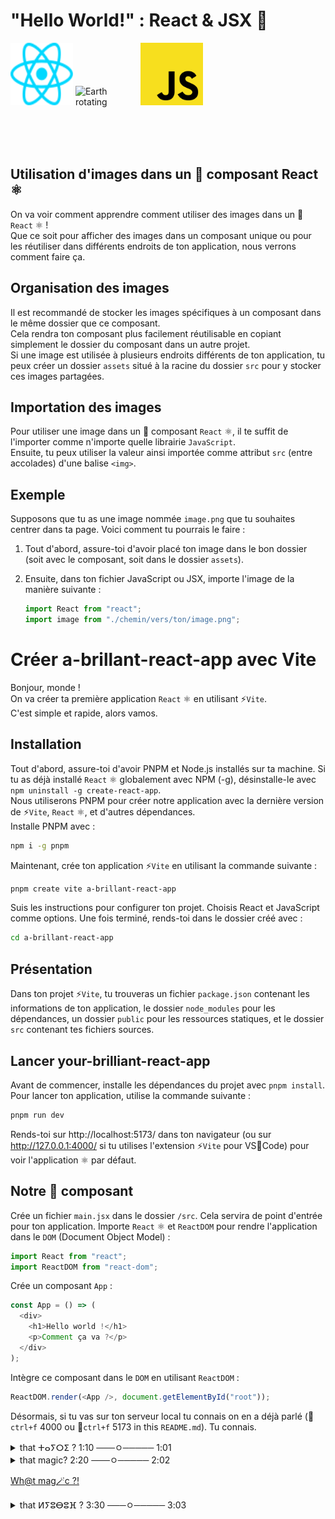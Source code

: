 # "Hello World!" : React & JSX 🧠

<div>
<img src="src/assets/react.svg" alt="React Logo" width="100" height="100" style="display: inline-block; margin: 0 auto;">
<img src="src/assets/Rotating-earth-animated-unscreened.gif" alt="Earth rotating" width="100" height="100" style="display: inline-block; margin: 0 auto;">
<img src="src/assets/Unofficial_JavaScript_logo_2.svg" alt="Javascript Logo" width="100" height="100" style="display: inline-block; margin: 0 auto;">
</div>

## Utilisation d'images dans un 🧩 composant React ⚛️

On va voir comment apprendre comment utiliser des images dans un 🧩 `React` ⚛️ ! <br>
Que ce soit pour afficher des images dans un composant unique ou pour les réutiliser dans différents endroits de ton application, nous verrons comment faire ça.

## Organisation des images

Il est recommandé de stocker les images spécifiques à un composant dans le même dossier que ce composant. 
<br>
Cela rendra ton composant plus facilement réutilisable en copiant simplement le dossier du composant dans un autre projet.
<br>
Si une image est utilisée à plusieurs endroits différents de ton application, tu peux créer un dossier `assets` situé à la racine du dossier `src` pour y stocker ces images partagées.

## Importation des images

Pour utiliser une image dans un 🧩 composant `React` ⚛️, il te suffit de l'importer comme n'importe quelle librairie `JavaScript`. 
<br>
Ensuite, tu peux utiliser la valeur ainsi importée comme attribut `src` (entre accolades) d'une balise `<img>`.

## Exemple

Supposons que tu as une image nommée `image.png` que tu souhaites centrer dans ta page. Voici comment tu pourrais le faire :

1. Tout d'abord, assure-toi d'avoir placé ton image dans le bon dossier (soit avec le composant, soit dans le dossier `assets`).

2. Ensuite, dans ton fichier JavaScript ou JSX, importe l'image de la manière suivante :

   ```javascript
   import React from "react";
   import image from "./chemin/vers/ton/image.png";
   ```

# Créer a-brillant-react-app avec Vite

Bonjour, monde ! <br>
On va créer ta première application `React` ⚛️ en utilisant ⚡`Vite`. <br>
C'est simple et rapide, alors vamos.


## Installation

Tout d'abord, assure-toi d'avoir PNPM et Node.js installés sur ta machine. Si tu as déjà installé `React` ⚛️ globalement avec NPM (-g), désinstalle-le avec `npm uninstall -g create-react-app`. <br>
Nous utiliserons PNPM pour créer notre application avec la dernière version de ⚡`Vite`, `React` ⚛️, et d'autres dépendances. <br>
Installe PNPM avec :

```bash
npm i -g pnpm
```

Maintenant, crée ton application ⚡`Vite` en utilisant la commande suivante :

```bash
pnpm create vite a-brillant-react-app
```

Suis les instructions pour configurer ton projet. Choisis React et JavaScript comme options. Une fois terminé, rends-toi dans le dossier créé avec :

```bash
cd a-brillant-react-app
```

## Présentation

Dans ton projet ⚡`Vite`, tu trouveras un fichier `package.json` contenant les informations de ton application, le dossier `node_modules` pour les dépendances, un dossier `public` pour les ressources statiques, et le dossier `src` contenant tes fichiers sources.

## Lancer your-brilliant-react-app

Avant de commencer, installe les dépendances du projet avec `pnpm install`. Pour lancer ton application, utilise la commande suivante :

```bash
pnpm run dev
```

Rends-toi sur http://localhost:5173/ dans ton navigateur (ou sur http://127.0.0.1:4000/ si tu utilises l'extension ⚡`Vite` pour VS🧊Code) pour voir l'application ⚛️ par défaut.

## Notre 🥇 composant

Crée un fichier `main.jsx` dans le dossier `/src`. Cela servira de point d'entrée pour ton application. Importe `React` ⚛️ et `ReactDOM` pour rendre l'application dans le `DOM` (Document Object Model) :

```javascript
import React from "react";
import ReactDOM from "react-dom";
```

Crée un composant `App` :

```javascript
const App = () => (
  <div>
    <h1>Hello world !</h1>
    <p>Comment ça va ?</p>
  </div>
);
```

Intègre ce composant dans le `DOM` en utilisant `ReactDOM` :

```javascript
ReactDOM.render(<App />, document.getElementById("root"));
```

Désormais, si tu vas sur ton serveur local tu connais on en a déjà parlé (🔎`ctrl+f` 4000 ou 🔎`ctrl+f` 5173 in this `README.md`). Tu connais.

<details>
<summary>that ⵜⴰⵢⵔⵉ ? 1:10 ───ㅇ───── 1:01 </summary>
Cette brilliant-app est ton tout premier 🧩 composant React ! 🧧
</details>

<details>
<summary>that magic? 2:20 ───ㅇ───── 2:02 </summary>
🥏 I am also a DJ ! 👀  
⚡ 🔊 Come check my other portfolio and enjoy the 🔊 ▶︎ •၊၊||၊|။||||။‌‌‌‌‌၊|• 0:99 🎺 [ⵍⵢⵓⴱⵓⴼ](https://www.youtube.com/playlist?list=PLNcTKDW0oKbxBDSO-XiHc-b3JNFTqdYvt) 🎺 & [come here if you like what you hear !](https://www.linkedin.com/in/ikrame-saadi/) 🔊 !⚡
</details>

<a href="https://www.youtube.com/watch?v=BTyQSIJAAgE" target="_blank">Wh@t mag🪄c ?!</a>

<details>
<summary>that ⵍⵢⵓⴱⵓⴼ ? 3:30 ───ㅇ───── 3:03 </summary>
🥏 I am also a DJ ! 👀  
⚡ 🔊 Come check my other portfolio and enjoy the 🔊 ▶︎ •၊၊||၊|။||||။‌‌‌‌‌၊|• 0:99 🎺 [ⵍⵢⵓⴱⵓⴼ](https://www.youtube.com/playlist?list=PLNcTKDW0oKbxBDSO-XiHc-b3JNFTqdYvt) 🎺 & [come here if you like what you hear !](https://www.linkedin.com/in/ikrame-saadi/) 🔊 !⚡
</details>
